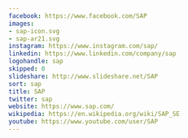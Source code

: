 ```yaml
---
facebook: https://www.facebook.com/SAP
images:
- sap-icon.svg
- sap-ar21.svg
instagram: https://www.instagram.com/sap/
linkedin: https://www.linkedin.com/company/sap
logohandle: sap
skipped: 0
slideshare: http://www.slideshare.net/SAP
sort: sap
title: SAP
twitter: sap
website: https://www.sap.com/
wikipedia: https://en.wikipedia.org/wiki/SAP_SE
youtube: https://www.youtube.com/user/SAP
---
```


